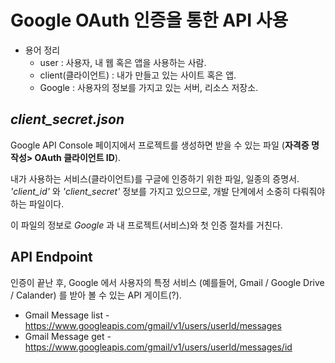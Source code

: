 # Google OAuth 인증을 통한 API 사용

* 용어 정리
  * user : 사용자, 내 웹 혹은 앱을 사용하는 사람.
  * client(클라이언트) : 내가 만들고 있는 사이트 혹은 앱.
  * Google : 사용자의 정보를 가지고 있는 서버, 리소스 저장소.

## _client_secret.json_
Google API Console 페이지에서 프로젝트를 생성하면 받을 수 있는 파일 (**자격증 명 작성> OAuth 클라이언트 ID**).

내가 사용하는 서비스(클라이언트)를 구글에 인증하기 위한 파일, 일종의 증명서.
_'client_id'_ 와 _'client_secret'_ 정보를 가지고 있으므로, 개발 단계에서 소중히 다뤄줘야 하는 파일이다.

이 파일의 정보로 _Google_ 과 내 프로젝트(서비스)와 첫 인증 절차를 거친다.

## API Endpoint
인증이 끝난 후, Google 에서 사용자의 특정 서비스 (예를들어, Gmail / Google Drive / Calander) 를 받아 볼 수 있는 API 게이트(?).

* Gmail Message list - https://www.googleapis.com/gmail/v1/users/userId/messages
* Gmail Message get - https://www.googleapis.com/gmail/v1/users/userId/messages/id







